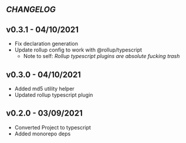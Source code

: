 ## _CHANGELOG_

## v0.3.1 - 04/10/2021

- Fix declaration generation
- Update rollup config to work with @rollup/typescript
  - Note to self: _Rollup typescript plugins are absolute fucking trash_


## v0.3.0 - 04/10/2021

- Added md5 utility helper
- Updated rollup typescript plugin

## v0.2.0 - 03/09/2021

- Converted Project to typescript
- Added monorepo deps
